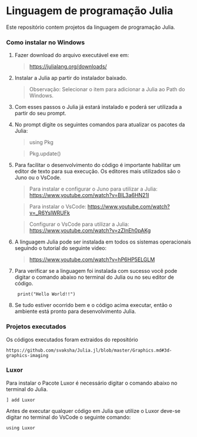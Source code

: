 # Linguagem de programação Julia

Este repositório contem projetos da linguagem de programação Julia.


### Como instalar no Windows

1. Fazer download do arquivo executável  exe em:
	> https://julialang.org/downloads/
	
2. Instalar a Julia ap partir do instalador baixado. 
	>Observação: Selecionar o item para adicionar a Julia ao Path do Windows.
	
3. Com esses passos o Julia já estará instalado e poderá ser utilizada a partir do seu prompt. 
4. No prompt digite os seguintes comandos para atualizar os pacotes da Julia:

	> using Pkg
	
	> Pkg.update()
	
5. Para facilitar o desenvolvimento do código é importante habilitar um editor de texto para sua execução. Os editores mais utilizados são o Juno ou o VsCode.

	> Para instalar e configurar o Juno para utilizar a Julia: https://www.youtube.com/watch?v=BlL3a6HN21I
	
	> Para instalar o VsCode: https://www.youtube.com/watch?v=_R6YslWRUFk
	
	> Configurar o VsCode para utilizar a Julia: https://www.youtube.com/watch?v=zZInEh0pAKg
	
6.  A linguagem Julia pode ser instalada em todos os sistemas operacionais seguindo o tutorial do seguinte video:

	> https://www.youtube.com/watch?v=hP6HP5ELGLM 
	
7. Para verificar se a linguagem foi instalada com sucesso você pode digitar o comando abaixo no terminal do Julia ou no seu editor de código.

		print("Hello World!!")

	
8.  Se tudo estiver ocorrido bem e o código acima executar, então o ambiente está pronto para desenvolvimento Julia.

### Projetos executados
Os códigos executados foram extraidos do repositório 	

	https://github.com/svaksha/Julia.jl/blob/master/Graphics.md#3d-graphics-imaging

### Luxor
Para instalar o Pacote Luxor é necessário digitar o comando abaixo no terminal do Julia.

	] add Luxor

Antes de executar qualquer código em Julia que utilize o Luxor deve-se digitar no terminal do VsCode o seguinte comando:

	using Luxor
